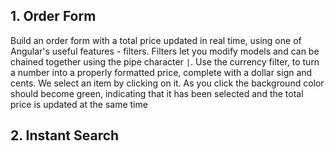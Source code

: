 ## 1. Order Form

Build an order form with a total price updated in real time, using one of Angular's useful features - filters. Filters let you modify models and can be chained together using the pipe character `|`. Use the currency filter, to turn a number into a properly formatted price, complete with a dollar sign and cents. We select an item by clicking on it. As you click the background color should become green, indicating that it has been selected and the total price is updated at the same time



## 2. Instant Search